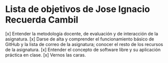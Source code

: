 Lista de objetivos de Jose Ignacio Recuerda Cambil
============================



[x]	Entender la metodología docente, de evaluación y de interacción de la asignatura.
[x]	Darse de alta y comprender el funcionamiento básico de GitHub y la lista de correo de la asignatura; conocer el resto de los recursos de la asignatura.
[x]	Entender el concepto de software libre y su aplicación práctica en clase.
[x]	Vernos las caras. 

